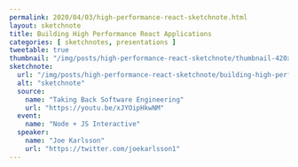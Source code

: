 ```yaml
---
permalink: 2020/04/03/high-performance-react-sketchnote.html
layout: sketchnote
title: Building High Performance React Applications
categories: [ sketchnotes, presentations ]
tweetable: true
thumbnail: "/img/posts/high-performance-react-sketchnote/thumbnail-420x255.webp"
sketchnote:
  url: "/img/posts/high-performance-react-sketchnote/building-high-performance-react.webp"
  alt: "sketchnote"
  source:
    name: "Taking Back Software Engineering"
    url: "https://youtu.be/xJYOipHkwNM"
  event:
    name: "Node + JS Interactive"
  speaker: 
    name: "Joe Karlsson"
    url: "https://twitter.com/joekarlsson1"
---
```


